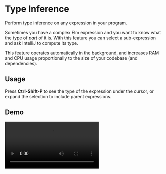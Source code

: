 # Type Inference

Perform type inference on any expression in your program.

Sometimes you have a complex Elm expression and you want to know what the type of *part* of it is. With this feature you can select a sub-expression and ask IntelliJ to compute its type.

This feature operates automatically in the background, and increases RAM and CPU usage proportionally to the size of your codebase (and dependencies).  

## Usage

Press **Ctrl-Shift-P** to see the type of the expression under the cursor, or expand the selection to include parent expressions.

## Demo

![type inference](../assets/expr_type_inference.mp4)

